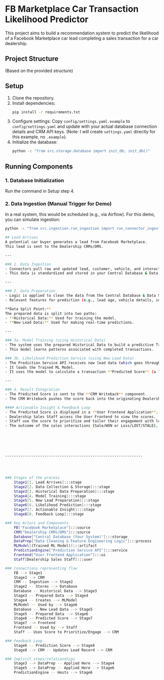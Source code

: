 # FB Marketplace Car Transaction Likelihood Predictor

This project aims to build a recommendation system to predict the likelihood of a Facebook Marketplace car lead completing a sales transaction for a car dealership.

## Project Structure

(Based on the provided structure)

## Setup

1.  Clone the repository.
2.  Install dependencies:
    ```bash
    pip install -r requirements.txt
    ```
3.  Configure settings:
    Copy `config/settings.yaml.example` to `config/settings.yaml` and update with your actual database connection details and CRM API keys. (Note: I will create `settings.yaml` directly for this example, no `.example`).
4.  Initialize the database:
    ```bash
    python -c "from src.storage.database import init_db; init_db()"
    ```

## Running Components

### 1. Database Initialization

Run the command in Setup step 4.

### 2. Data Ingestion (Manual Trigger for Demo)

In a real system, this would be scheduled (e.g., via Airflow). For this demo, you can simulate ingestion:

```bash
python -c "from src.ingestion.run_ingestion import run_connector_ingestion; run_connector_ingestion()"

## Lead Arrives
A potential car buyer generates a lead from Facebook Marketplace.  
This lead is sent to the Dealership CRMs/DMS.

---

### 1. Data Ingestion
- Connectors pull raw and updated lead, customer, vehicle, and interaction data from the Dealership CRMs/DMS.
- This data is standardized and stored in your Central Database & Data Store.

---

### 2. Data Preparation
- Logic is applied to clean the data from the Central Database & Data Store.
- Relevant features for prediction (e.g., lead age, vehicle details, interaction history counts) are created from the cleaned data.

**Data Split Point:**  
The prepared data is split into two paths:
- **Historical Data:** Used for training the model.
- **New Lead Data:** Used for making real-time predictions.

---

### 3a. Model Training (using Historical Data)
- The system uses the prepared Historical Data to build a predictive Trained ML Model.
- This model learns patterns associated with completed transactions.

### 3b. Likelihood Prediction Service (using New Lead Data)
- The Prediction Service API receives new lead data (which goes through Data Preparation).
- It loads the Trained ML Model.
- It uses the model to calculate a transaction **Predicted Score** (a likelihood percentage).

---

### 4. Result Integration
- The Predicted Score is sent to the **CRM Writeback** component.
- The CRM Writeback pushes the score back into the originating Dealership CRMs/DMS to update the lead record.

#### Actionable Insight & Feedback Loop
- The Predicted Score is displayed in a **User Frontend Application**.
- Dealership Sales Staff access the User Frontend to view the scores.
- Staff use the score to prioritize and tailor their engagement with leads in the Dealership CRMs/DMS.
- The outcome of the sales interactions (Sale/WON or Loss/LOST/STALE), recorded back in the Dealership CRMs/DMS, feeds back into the Central Database & Data Store as historical data — completing the feedback loop for future model retraining.






---------------------------------------------------------------




### Stages of the process
    Stage1[1. Lead Arrives]:::stage
    Stage2[2. Data Collection & Storage]:::stage
    Stage3[3. Historical Data Preparation]:::stage
    Stage4[4. Model Training]:::stage
    Stage5[5. New Lead Preparation]:::stage
    Stage6[6. Likelihood Prediction]:::stage
    Stage7[7. Actionable Insight]:::stage
    Stage8[8. Feedback Loop]:::stage

### Key Actors and Components
    FB["Facebook Marketplace"]:::source
    CRM["Dealership CRMs/DMS"]:::source
    Database["Central Database (Your System)"]:::storage
    DataPrep["Data Cleaning & Feature Engineering Logic"]:::process
    MLModel[(Trained ML Model)]:::artifact
    PredictionEngine["Prediction Service API"]:::service
    Frontend["User Frontend Application"]:::ui
    Staff[Dealership Sales Staff]:::user

### Connections representing flow
    FB --> Stage1
    Stage1 --> CRM
    CRM -- Ingestion --> Stage2
    Stage2 -- Stores --> Database
    Database -- Historical Data --> Stage3
    Stage3 -- Prepared Data --> Stage4
    Stage4 -- Creates --> MLModel
    MLModel -- Used by --> Stage6
    Database -- New Lead Data --> Stage5
    Stage5 -- Prepared Data --> Stage6
    Stage6 -- Predicted Score --> Stage7
    Stage7 --> Frontend
    Frontend -- Used by --> Staff
    Staff -- Uses Score to Prioritize/Engage --> CRM

### Feedback Loop
    Stage6 -- Prediction Score --> Stage8
    Stage8 --> CRM -- Updates Lead Record --> CRM

### Implicit steps/relationships
    Stage3 --> DataPrep -- Applied Here --> Stage4
    Stage5 --> DataPrep -- Applied Here --> Stage6
    PredictionEngine -- Hosts --> Stage6
